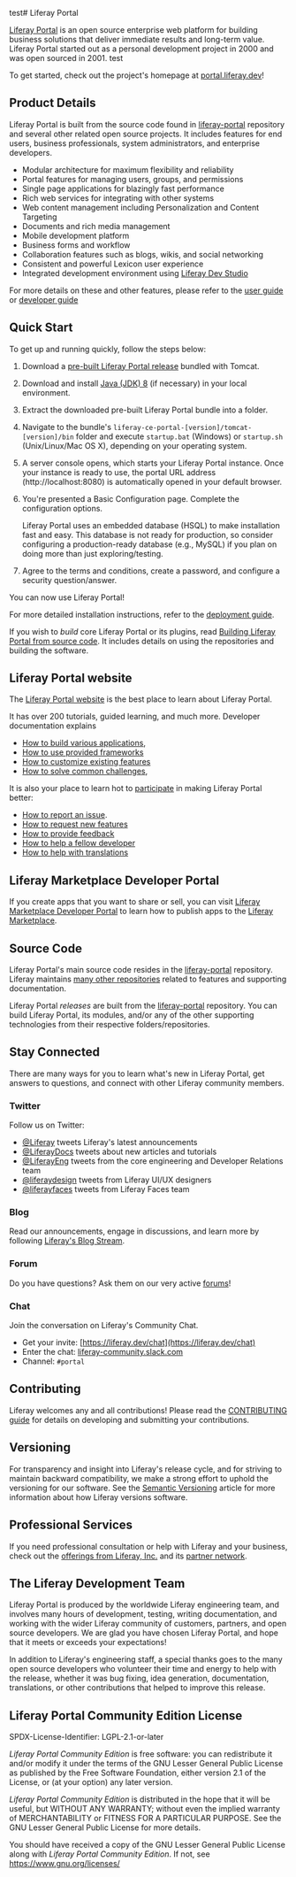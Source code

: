 test# Liferay Portal

[Liferay Portal](https://portal.liferay.dev) is an
open source enterprise web platform for building business solutions that deliver
immediate results and long-term value. Liferay Portal started out as a personal
development project in 2000 and was open sourced in 2001. test

To get started, check out the project's homepage at
[portal.liferay.dev](https://portal.liferay.dev)!

## Product Details

Liferay Portal is built from the source code found in
[liferay-portal](https://github.com/liferay/liferay-portal) repository
and several other related open source projects. It includes
features for end users, business professionals, system administrators, and
enterprise developers.

- Modular architecture for maximum flexibility and reliability
- Portal features for managing users, groups, and permissions
- Single page applications for blazingly fast performance
- Rich web services for integrating with other systems
- Web content management including Personalization and Content Targeting
- Documents and rich media management
- Mobile development platform
- Business forms and workflow
- Collaboration features such as blogs, wikis, and social networking
- Consistent and powerful Lexicon user experience
- Integrated development environment using
    [Liferay Dev Studio](https://liferay.dev/projects/ide)

For more details on these and other features, please refer to the
[user guide](https://portal.liferay.dev/docs/latest/user) or
[developer guide](https://portal.liferay.dev/docs/latest/dev)

## Quick Start

To get up and running quickly, follow the steps below:

1. Download a [pre-built Liferay Portal release](https://portal.liferay.dev/download)
    bundled with Tomcat.

2. Download and install
   [Java (JDK) 8](http://www.oracle.com/technetwork/java/javase/downloads/index.html)
   (if necessary) in your local environment.

3. Extract the downloaded pre-built Liferay Portal bundle into a folder.

4. Navigate to the bundle's `liferay-ce-portal-[version]/tomcat-[version]/bin`
   folder and execute `startup.bat` (Windows) or `startup.sh` (Unix/Linux/Mac OS
   X), depending on your operating system.

5. A server console opens, which starts your Liferay Portal instance. Once your
   instance is ready to use, the portal URL address (http://localhost:8080) is
   automatically opened in your default browser.

6. You're presented a Basic Configuration page. Complete the configuration
   options.

    Liferay Portal uses an embedded database (HSQL) to make installation fast
    and easy. This database is not ready for production, so consider configuring
    a production-ready database (e.g., MySQL) if you plan on doing more than
    just exploring/testing.

7. Agree to the terms and conditions, create a password, and configure a
   security question/answer.

You can now use Liferay Portal!

For more detailed installation instructions, refer to the
[deployment guide](https://portal.liferay.dev/docs/latest/deploy).

If you wish to *build* core Liferay Portal or its plugins, read
[Building Liferay Portal from source code](https://portal.liferay.dev/participate/fix-a-bug/building-liferay-source).
It includes details on using the repositories and building the software.

## Liferay Portal website

The [Liferay Portal website](https://portal.liferay.dev) is the best place
to learn about Liferay Portal.

It has over 200 tutorials, guided learning, and much more. Developer documentation
explains

- [How to build various applications](https://portal.liferay.dev/docs/latest/appdev),
- [How to use provided frameworks](https://portal.liferay.dev/docs/latest/frameworks)
- [How to customize existing features](https://portal.liferay.dev/docs/latest/customization)
- [How to solve common challenges](https://portal.liferay.dev/docs/latest/tutorials),

It is also your place to learn hot to [participate](https://portal.liferay.dev/participate)
in making Liferay Portal better:

- [How to report an issue](https://portal.liferay.dev/participate/feedback/report-issues).
- [How to request new features](https://portal.liferay.dev/participate/feedback/suggestions)
- [How to provide feedback](https://portal.liferay.dev/participate/continuous-feedback/overview)
- [How to help a fellow developer](https://portal.liferay.dev/participate/help-a-fellow-developer)
- [How to help with translations](https://portal.liferay.dev/participate/translate/overview)

## Liferay Marketplace Developer Portal

If you create apps that you want to share or sell, you can visit
[Liferay Marketplace Developer Portal](https://marketplace.liferay.dev/)
to learn how to publish apps to the [Liferay Marketplace](https://web.liferay.com/marketplace).

## Source Code

Liferay Portal's main source code resides in the
[liferay-portal](https://github.com/liferay/liferay-portal) repository. Liferay
maintains [many other repositories](https://github.com/liferay) related to
features and supporting documentation.

Liferay Portal *releases* are built from the
[liferay-portal](https://github.com/liferay/liferay-portal) repository. You can
build Liferay Portal, its modules, and/or any of the other supporting
technologies from their respective folders/repositories.

## Stay Connected

There are many ways for you to learn what's new in Liferay Portal, get answers to
questions, and connect with other Liferay community members.

### Twitter

Follow us on Twitter:

- [@Liferay](http://twitter.com/liferay) tweets Liferay's latest announcements
- [@LiferayDocs](http://twitter.com/liferaydocs) tweets about new articles and
  tutorials
- [@LiferayEng](http://twitter.com/liferayeng) tweets from the core
  engineering and Developer Relations team
- [@liferaydesign](https://twitter.com/liferaydesign) tweets from Liferay
  UI/UX designers
- [@liferayfaces](https://twitter.com/liferayfaces) tweets from Liferay Faces team

### Blog

Read our announcements, engage in discussions, and learn more by following
[Liferay's Blog Stream](https://liferay.dev/blogs).

### Forum

Do you have questions? Ask them on our very active
[forums](https://liferay.dev/forums)!

### Chat

Join the conversation on Liferay's Community Chat.

- Get your invite: [https://liferay.dev/chat](https://liferay.dev/chat)
- Enter the chat: [liferay-community.slack.com](https://liferay-community.slack.com)
- Channel: `#portal`

## Contributing

Liferay welcomes any and all contributions! Please read the
[CONTRIBUTING guide](CONTRIBUTING.markdown) for details on developing and
submitting your contributions.

## Versioning

For transparency and insight into Liferay's release cycle, and for striving to
maintain backward compatibility, we make a strong effort to uphold the
versioning for our software. See the
[Semantic Versioning](https://portal.liferay.dev/docs/latest/customization/-/knowledge_base/c/semantic-versioning)
article for more information about how Liferay versions software.

## Professional Services

If you need professional consultation or help with Liferay and your business,
check out the
[offerings from Liferay, Inc.](http://www.liferay.com/subscription-services) and
its [partner network](http://www.liferay.com/services/partners).

## The Liferay Development Team

Liferay Portal is produced by the worldwide Liferay engineering team, and
involves many hours of development, testing, writing documentation, and working
with the wider Liferay community of customers, partners, and open source
developers. We are glad you have chosen Liferay Portal, and hope that it meets
or exceeds your expectations!

In addition to Liferay's engineering staff, a special thanks goes to the many
open source developers who volunteer their time and energy to help with the
release, whether it was bug fixing, idea generation, documentation,
translations, or other contributions that helped to improve this release.

## Liferay Portal Community Edition License

SPDX-License-Identifier: LGPL-2.1-or-later

*Liferay Portal Community Edition* is free software: you can redistribute it and/or modify it under the terms of the GNU Lesser General Public License as published by the Free Software Foundation, either version 2.1 of the License, or (at your option) any later version.

*Liferay Portal Community Edition* is distributed in the hope that it will be useful, but WITHOUT ANY WARRANTY; without even the implied warranty of MERCHANTABILITY or FITNESS FOR A PARTICULAR PURPOSE.  See the GNU Lesser General Public License for more details.

You should have received a copy of the GNU Lesser General Public License along with *Liferay Portal Community Edition*.  If not, see [<https://www.gnu.org/licenses/>](https://www.gnu.org/licenses/)